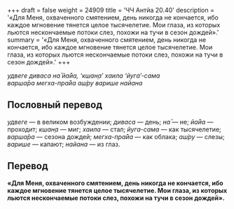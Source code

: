 +++
draft = false
weight = 24909
title = 'ЧЧ Антйа 20.40'
description = '«Для Меня, охваченного смятением, день никогда не кончается, ибо каждое мгновение тянется целое тысячелетие. Мои глаза, из которых льются нескончаемые потоки слез, похожи на тучи в сезон дождей».'
summary = '«Для Меня, охваченного смятением, день никогда не кончается, ибо каждое мгновение тянется целое тысячелетие. Мои глаза, из которых льются нескончаемые потоки слез, похожи на тучи в сезон дождей».'
+++

_удвеге диваса на̄ йа̄йа, ‘кшан̣а’ хаила ‘йуга’-сама  
варша̄ра мегха-пра̄йа аш́ру варише найана_

## Пословный перевод

_удвеге_ — в великом возбуждении; _диваса_ — день; _на̄_ — не; _йа̄йа_ — проходит; _кшан̣а_ — миг; _хаила_ — стал; _йуга_\-_сама_ — как тысячелетие; _варша̄ра_ — сезона дождей; _мегха_\-_пра̄йа_ — как облака; _аш́ру_ — слезы; _варише_ — капают; _найана_ — из глаз.

## Перевод

**«Для Меня, охваченного смятением, день никогда не кончается, ибо каждое мгновение тянется целое тысячелетие. Мои глаза, из которых льются нескончаемые потоки слез, похожи на тучи в сезон дождей».**
